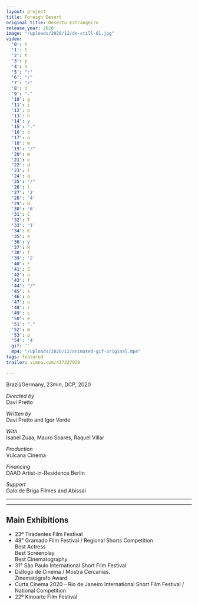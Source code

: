```yaml
---
layout: project
title: Foreign Desert
original_title: Deserto Estrangeiro
release_year: 2020
image: "/uploads/2020/12/de-still-01.jpg"
video:
  '0': h
  '1': t
  '2': t
  '3': p
  '4': s
  '5': ":"
  '6': "/"
  '7': "/"
  '8': i
  '9': "."
  '10': g
  '11': i
  '12': p
  '13': h
  '14': y
  '15': "."
  '16': c
  '17': o
  '18': m
  '19': "/"
  '20': m
  '21': e
  '22': d
  '23': i
  '24': a
  '25': "/"
  '26': l
  '27': '2'
  '28': '4'
  '29': H
  '30': '6'
  '31': C
  '32': T
  '33': '1'
  '34': K
  '35': e
  '36': y
  '37': R
  '38': f
  '39': '2'
  '40': F
  '41': Z
  '42': o
  '43': f
  '44': "/"
  '45': s
  '46': o
  '47': u
  '48': r
  '49': c
  '50': e
  '51': "."
  '52': m
  '53': p
  '54': '4'
  gif: ''
  mp4: "/uploads/2020/12/animated-gif-original.mp4"
tags: featured
trailer: vimeo.com/437227920

---
```

Brazil/Germany, 23min, DCP, 2020

_Directed by_  
Davi Pretto

_Written by_  
Davi Pretto and Igor Verde

_With_  
Isabél Zuaa, Mauro Soares, Raquel Villar

_Production_  
Vulcana Cinema

_Financing_  
DAAD Artist-in-Residence Berlin

_Support_  
Galo de Briga Filmes and Abissal

***

***

## Main Exhibitions

* 23ª Tiradentes Film Festival
* 48° Gramado Film Festival / Regional Shorts Competition  
  Best Actress  
  Best Screenplay  
  Best Cinematography
* 31° São Paulo International Short Film Festival
* Diálogo de Cinema / Mostra Cercanias.  
  Zinematógrafo Award
* Curta Cinema 2020 – Rio de Janeiro International Short Film Festival / National Competition
* 22º Kinoarte Film Festival